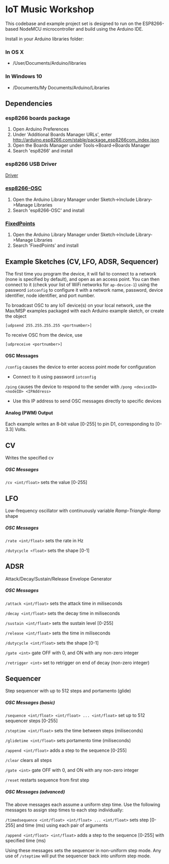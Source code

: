 # IoT Music Workshop

This codebase and example project set is designed to run on the ESP8266-based NodeMCU microcontroller and build using the Arduino IDE.

Install in your Arduino libraries folder:

### In OS X
* /User/Documents/Arduino/libraries

### In Windows 10
* /Documents/My Documents/Arduino/Libraries

## Dependencies

### esp8266 boards package

1. Open Arduino Preferences
1. Under 'Additional Boards Manager URLs', enter http://arduino.esp8266.com/stable/package_esp8266com_index.json
1. Open the Boards Manager under Tools->Board->Boards Manager
1. Search 'esp8266' and install

### esp8266 USB Driver

[Driver](https://www.silabs.com/products/development-tools/software/usb-to-uart-bridge-vcp-drivers)

### [esp8266-OSC](https://github.com/sandeepmistry/esp8266-OSC)

1. Open the Arduino Library Manager under Sketch->Include Library->Manage Libraries
1. Search 'esp8266-OSC' and install

### [FixedPoints](https://github.com/Pharap/FixedPointsArduino)

1. Open the Arduino Library Manager under Sketch->Include Library->Manage Libraries
1. Search 'FixedPoints' and install

## Example Sketches (CV, LFO, ADSR, Sequencer)

The first time you program the device, it will fail to connect to a network (none is specified by default), and open as an access point. You can then connect to it (check your list of WiFi networks for `ap-device-1`) using the password `iotconfig` to configure it with a network name, password, device identifier, node identifier, and port number.

To broadcast OSC to any IoT device(s) on your local network, use the Max/MSP examples packaged with each Arduino example sketch, or create the object 

`[udpsend 255.255.255.255 <portnumber>]`

To receive OSC from the device, use 

`[udpreceive <portnumber>]`

#### OSC Messages
`/config` causes the device to enter access point mode for configuration
* Connect to it  using password `iotconfig`

`/ping` causes the device to respond to the sender with `/pong <deviceID> <nodeID> <IPAddress>`

* Use this IP address to send OSC messages directly to specific devices

#### Analog (PWM) Output
Each example writes an 8-bit value [0-255] to pin D1, corresponding to [0-3.3] Volts.

## CV
Writes the specified cv

##### OSC Messages
`/cv <int/float>` sets the value [0-255]

## LFO
Low-frequency oscillator with continuously variable *Ramp-Triangle-Ramp* shape

##### OSC Messages
`/rate <int/float>` sets the rate in Hz

`/dutycycle <float>` sets the shape [0-1]

## ADSR
Attack/Decay/Sustain/Release Envelope Generator

##### OSC Messages
`/attack <int/float>` sets the attack time in miliseconds

`/decay <int/float>` sets the decay time in miliseconds

`/sustain <int/float>` sets the sustain level [0-255]

`/release <int/float>` sets the time in miliseconds

`/dutycycle <int/float>` sets the shape [0-1]

`/gate <int>` gate OFF with 0, and ON with any non-zero integer

`/retrigger <int>` set to retrigger on end of decay (non-zero integer)

## Sequencer
Step sequencer with up to 512 steps and portamento (glide)

##### OSC Messages (basic)
`/sequence <int/float> <int/float> ... <int/float>` set up to 512 sequencer steps [0-255]

`/steptime <int/float>` sets the time between steps (miliseconds)

`/glidetime <int/float>` sets portamento time (miliseconds)

`/append <int/float>` adds a step to the sequence [0-255]

`/clear` clears all steps

`/gate <int>` gate OFF with 0, and ON with any non-zero integer

`/reset` restarts sequence from first step

##### OSC Messages (advanced)
The above messages each assume a uniform step time. Use the following messages to assign step times to each step individually:

`/timedsequence <int/float> <int/float> ... <int/float>` sets step [0-255] and time (ms) using each pair of arguments

`/append <int/float> <int/float>` adds a step to the sequence [0-255] with specified time (ms)

Using these messages sets the sequencer in non-uniform step mode. Any use of `/steptime` will put the sequencer back into uniform step mode.